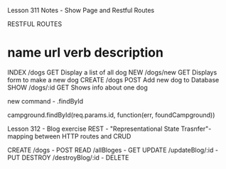 Lesson 311 Notes - Show Page and Restful Routes

RESTFUL ROUTES

name    url         verb    description
===========================================
INDEX   /dogs       GET     Display a list of all dog
NEW     /dogs/new   GET     Displays form to make a new dog
CREATE  /dogs       POST    Add new dog to Database
SHOW    /dogs/:id   GET     Shows info about one dog


new command - .findById

campground.findById(req.params.id, function(err, foundCampground))

Lesson 312 - Blog exercise
REST - "Representational State Trasnfer"- mapping between HTTP routes and CRUD

CREATE  /dogs - POST
READ    /allBloges  - GET
UPDATE  /updateBlog/:id  - PUT
DESTROY /destroyBlog/:id - DELETE